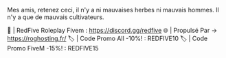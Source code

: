 Mes amis, retenez ceci, il n'y a ni mauvaises herbes ni mauvais hommes. Il n'y a que de mauvais cultivateurs.

🔺 | RedFive Roleplay Fivem : https://discord.gg/redfive
🌐 | Propulsé Par  -> https://roghosting.fr/ 
🏷 | Code Promo All -10%! : REDFIVE10 
🏷 | Code Promo FiveM -15%! : REDFIVE15
